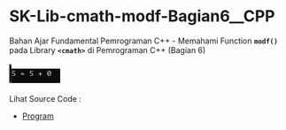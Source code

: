 # SK-Lib-cmath-modf-Bagian6__CPP
Bahan Ajar Fundamental Pemrograman C++ - Memahami Function <code><b>modf()</b></code> pada Library <code><b>&lt;cmath></b></code> di Pemrograman C++ (Bagian 6)<br><br>
<img src="https://github.com/RizkyKhapidsyah/SK-Lib-cmath-modf-Bagian6__CPP/blob/master/SK-Lib-cmath-modf-Bagian6__CPP/result/001.PNG"><br><br>
Lihat Source Code : <br>
- <a href="https://github.com/RizkyKhapidsyah/SK-Lib-cmath-modf-Bagian6__CPP/blob/master/SK-Lib-cmath-modf-Bagian6__CPP/Source.cpp">Program</a>
